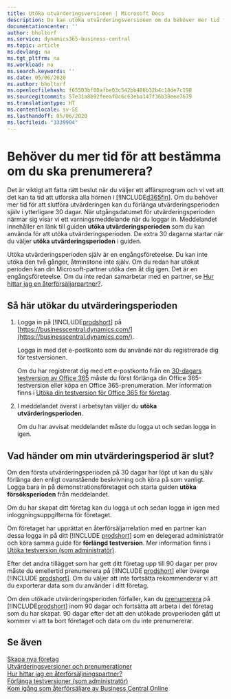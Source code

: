 ```yaml
---
title: Utöka utvärderingsversionen | Microsoft Docs
description: Du kan utöka utvärderingsversionen om du behöver mer tid för att bestämma om du vill prenumerera.
documentationcenter: ''
author: bholtorf
ms.service: dynamics365-business-central
ms.topic: article
ms.devlang: na
ms.tgt_pltfrm: na
ms.workload: na
ms.search.keywords: ''
ms.date: 05/06/2020
ms.author: bholtorf
ms.openlocfilehash: f65503bf00afbe03c542bb486b32b4c18de7c198
ms.sourcegitcommit: 57e31a8b92feeaf8c6c63eba147f36b38eee7679
ms.translationtype: HT
ms.contentlocale: sv-SE
ms.lasthandoff: 05/06/2020
ms.locfileid: "3339904"
---
```

# <a name="need-more-time-to-decide-whether-to-subscribe"></a>Behöver du mer tid för att bestämma om du ska prenumerera?
Det är viktigt att fatta rätt beslut när du väljer ett affärsprogram och vi vet att det kan ta tid att utforska alla hörnen i [!INCLUDE[d365fin](includes/d365fin_md.md)]. Om du behöver mer tid för att slutföra utvärderingen kan du förlänga utvärderingsperioden själv i ytterligare 30 dagar. När utgångsdatumet för utvärderingsperioden närmar sig visar vi ett varningsmeddelande när du loggar in. Meddelandet innehåller en länk till guiden **utöka utvärderingsperioden** som du kan använda för att utöka utvärderingsperioden. De extra 30 dagarna startar när du väljer **utöka utvärderingsperioden** i guiden.

Utöka utvärderingsperioden själv är en engångsföreteelse. Du kan inte utöka den två gånger, åtminstone inte själv. Om du redan har utökat perioden kan din Microsoft-partner utöka den åt dig igen. Det är en engångsföreteelse. Om du inte redan samarbetar med en partner, se [Hur hittar jag en återförsäljarpartner?](across-faq.md#findpartner).  

## <a name="to-extend-your-trial-period"></a>Så här utökar du utvärderingsperioden

1. Logga in på [!INCLUDE[prodshort](includes/prodshort.md)] på [https://businesscentral.dynamics.com/](https://businesscentral.dynamics.com/).

    Logga in med det e-postkonto som du använde när du registrerade dig för testversionen.  

    Om du har registrerat dig med ett e-postkonto från en [30-dagars testversion av Office 365](/microsoft-365/commerce/sign-up-for-office-365-trial) måste du först förlänga din Office 365-testversion eller köpa en Office 365-prenumeration. Mer information finns i [Utöka din testversion för Office 365 för företag](/microsoft-365/commerce/extend-your-trial).
2. I meddelandet överst i arbetsytan väljer du **utöka utvärderingsperioden**.

    Om du har avvisat meddelandet måste du logga ut och sedan logga in igen.

## <a name="what-happens-if-my-trial-period-is-expired"></a>Vad händer om min utvärderingsperiod är slut?

Om den första utvärderingsperioden på 30 dagar har löpt ut kan du själv förlänga den enligt ovanstående beskrivning och köra på som vanligt. Logga bara in på demonstrationsföretaget och starta guiden **utöka försöksperioden** från meddelandet.  

Om du har skapat ditt företag kan du logga ut och sedan logga in igen med inloggningsuppgifterna för företaget.  

Om företaget har upprättat en återförsäljarrelation med en partner kan dessa logga in på ditt [!INCLUDE [prodshort](includes/prodshort.md)] som en delegerad administratör och köra samma guide för **förlängd testversion**. Mer information finns i [Utöka testversion (som administratör)](/dynamics365/business-central/dev-itpro/administration/tenant-administration#extending-trials).  

Efter det andra tillägget som har gett ditt företag upp till 90 dagar per prov måste du emellertid prenumerera på [!INCLUDE [prodshort](includes/prodshort.md)] eller överge [!INCLUDE [prodshort](includes/prodshort.md)]. Om du väljer att inte fortsätta rekommenderar vi att du exporterar data som du använder i ditt företag.

Om den utökade utvärderingsperioden förfaller, kan du [prenumerera](https://go.microsoft.com/fwlink/?linkid=828659) på [!INCLUDE[prodshort](includes/prodshort.md)] inom 90 dagar och fortsätta att arbeta i det företag som du har skapat. 90 dagar efter det att den utökade provperioden gått ut kommer vi att ta bort företaget och data om du inte prenumererar.  

## <a name="see-also"></a>Se även

[Skapa nya företag](about-new-company.md)  
[Utvärderingsversioner och prenumerationer](across-preview.md)  
[Hur hittar jag en återförsäljningspartner?](across-faq.md#findpartner)  
[Förlänga testversioner (som administratör)](/dynamics365/business-central/dev-itpro/administration/tenant-administration#extending-trials)  
[Kom igång som återförsäljare av Business Central Online](/dynamics365/business-central/dev-itpro/administration/get-started-online)  
